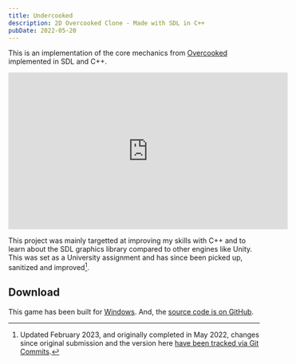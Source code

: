 ```yaml
---
title: Undercooked
description: 2D Overcooked Clone - Made with SDL in C++
pubDate: 2022-05-20
---
```


This is an implementation of the core mechanics from [Overcooked](https://www.team17.com/games/overcooked/) implemented in SDL and C++.

<div class="yt-video-container">
<iframe width="560" height="315" src="https://www.youtube-nocookie.com/embed/x8vDYn_1wwc" title="YouTube video player" frameborder="0" allow="accelerometer; autoplay; clipboard-write; encrypted-media; gyroscope; picture-in-picture" allowfullscreen></iframe>
</div>

This project was mainly targetted at improving my skills with C++ and to learn about the SDL graphics library compared to other engines like Unity. This was set as a University assignment and has since been picked up, sanitized and improved[^1].

[^1]: Updated February 2023, and originally completed in May 2022, changes since original submission and the version here [have been tracked via Git Commits](https://github.com/cooperj/undercooked-game/commits/main).

## Download

This game has been built for [Windows](). And, the [source code is on GitHub](https://github.com/cooperj/undercooked-game).